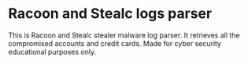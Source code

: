 # Racoon and Stealc logs parser
This is Racoon and Stealc stealer malware log parser. It retrieves all the compromised accounts and credit cards.
Made for cyber security educational purposes only.
